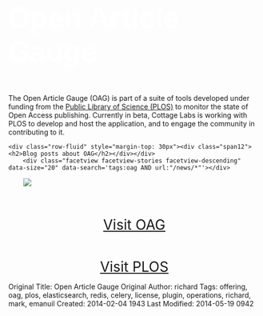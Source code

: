 <h1 style="font-size:4em;color:white;margin-bottom:50px;">Open Article Gauge</h1>
<BREAK_CONTAINMENT>

<div class="container"><div class="content">
<div class=row-fluid>

<div class=span6>
   <p>The Open Article Gauge (OAG) is part of a suite of tools developed under funding from the <a href="http://www.plos.org/">Public Library of Science (PLOS)</a> to monitor the state of Open Access publishing. Currently in beta, Cottage Labs is working with PLOS to develop and host the application, and to engage the community in contributing to it.</p>

	<div class="row-fluid" style="margin-top: 30px"><div class="span12"><h2>Blog posts about OAG</h2></div></div>
        <div class="facetview facetview-stories facetview-descending" data-size="20" data-search='tags:oag AND url:"/news/*"'></div>
 </div>

  <div class="span6">
      <div class="well">
          <div class="row-fluid"><div class="span12"><img src="http://cottagelabs.com/media/oag.png" class="thumbnail span10" style="margin: 30px; margin-top: 0px; background: #ffffff"></div></div>
          <div class="row-fluid" style="margin-bottom: 50px; margin-top: 30px"><div class="span12" style="text-align:center"><a href="http://oag.cottagelabs.com" style="font-size: 200%">Visit OAG</a></div></div>
          <div class="row-fluid"><div class="span12" style="text-align:center"><a href="http://www.plos.org/" style="font-size: 200%">Visit PLOS</a></div></div>
      </div>
</div>
    <!-- end right hand side of the page -->

</div>

</div></div>

<script type="text/javascript">
jQuery(document).ready(function () {

$('#mainnav').css({'background-color': '#66bbff'});
$('#main').css({
    'background-color': '#66bbff',
    'margin-bottom':'-10px'
});

});
</script>




Original Title: Open Article Gauge
Original Author: richard
Tags: offering, oag, plos, elasticsearch, redis, celery, license, plugin, operations, richard, mark, emanuil
Created: 2014-02-04 1943
Last Modified: 2014-05-19 0942
